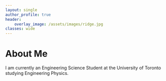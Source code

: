 ```yaml
---
layout: single
author_profile: true
header:
    overlay_image: /assets/images/ridge.jpg
classes: wide
---
```


# About Me

I am currently an Engineering Science Student at the University of Toronto studying Engineering Physics.